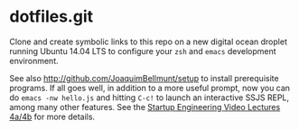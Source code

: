dotfiles.git
============
Clone and create symbolic links to this repo on a new digital ocean droplet running Ubuntu 14.04 LTS to configure your `zsh` and `emacs` development environment.

See also http://github.com/JoaquimBellmunt/setup to install prerequisite programs. If all goes well, in addition to a more useful prompt, now you can do `emacs -nw hello.js` and hitting `C-c!` to launch an interactive SSJS REPL, among many other features. See the [Startup Engineering Video Lectures 4a/4b](https://class.coursera.org/startup-001/lecture/index) for more details.
